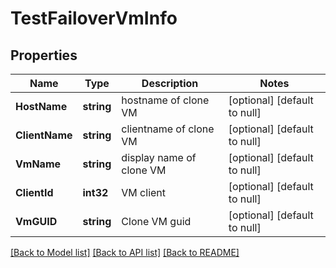 # TestFailoverVmInfo

## Properties
Name | Type | Description | Notes
------------ | ------------- | ------------- | -------------
**HostName** | **string** | hostname of clone VM | [optional] [default to null]
**ClientName** | **string** | clientname of clone VM | [optional] [default to null]
**VmName** | **string** | display name of clone VM | [optional] [default to null]
**ClientId** | **int32** | VM client | [optional] [default to null]
**VmGUID** | **string** | Clone VM guid | [optional] [default to null]

[[Back to Model list]](../README.md#documentation-for-models) [[Back to API list]](../README.md#documentation-for-api-endpoints) [[Back to README]](../README.md)

